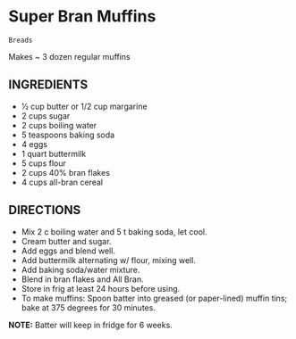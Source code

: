 # Super Bran Muffins

`Breads`

Makes ~ 3 dozen regular muffins

## INGREDIENTS

- 1⁄2 cup butter or 1/2 cup margarine
- 2 cups sugar
- 2 cups boiling water
- 5 teaspoons baking soda
- 4 eggs
- 1 quart buttermilk
- 5 cups flour
- 2 cups 40% bran flakes
- 4 cups all-bran cereal

## DIRECTIONS

- Mix 2 c boiling water and 5 t baking soda, let cool.
- Cream butter and sugar.
- Add eggs and blend well.
- Add buttermilk alternating w/ flour, mixing well.
- Add baking soda/water mixture.
- Blend in bran flakes and All Bran.
- Store in frig at least 24 hours before using.
- To make muffins: Spoon batter into greased (or paper-lined) muffin tins; bake at 375 degrees for 30 minutes.

**NOTE:** Batter will keep in fridge for 6 weeks.
